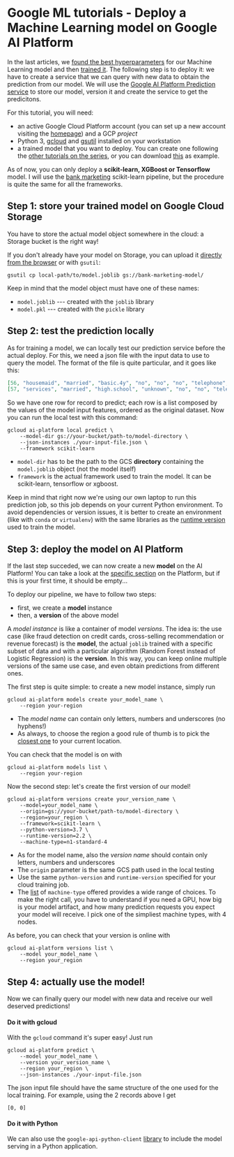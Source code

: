 # Google ML tutorials - Deploy a Machine Learning model on Google AI Platform
In the last articles, we [found the best hyperparameters][Tuning article] for our Machine Learning model and then [trained it][Training article].
The following step is to deploy it: we have to create a service that we can query with new data to obtain the prediction from our model.
We will use the [Google AI Platform Prediction service](https://cloud.google.com/ai-platform/prediction/docs) to store our model, version it and create the service to get the predicitons.

For this tutorial, you will need:
- an active Google Cloud Platform account (you can set up a new account visiting
the [homepage](https://cloud.google.com/)) and a GCP *project* 
- Python 3, [gcloud](https://cloud.google.com/sdk/docs) and
[gsutil](https://cloud.google.com/storage/docs/gsutil_install) installed on your
 workstation
- a trained model that you want to deploy.
  You can create one following the [other tutorials on the series][ML tutorials series], or you can download [this][Example model] as example.

As of now, you can only deploy a **scikit-learn, XGBoost or Tensorflow** model.
I will use the [bank marketing][Training article] scikit-learn pipeline, but the procedure is quite the same for all the frameworks. 


## Step 1: store your trained model on Google Cloud Storage
You have to store the actual model object somewhere in the cloud: a Storage bucket is the right way!

If you don't already have your model on Storage, you can upload it [directly from the browser](https://console.cloud.google.com/storage/browser) or with `gsutil`:

```shell script
gsutil cp local-path/to/model.joblib gs://bank-marketing-model/
```

Keep in mind that the model object must have one of these names:
- `model.joblib` --- created with the `joblib` library
- `model.pkl` --- created with the `pickle` library


## Step 2: test the prediction locally
As for training a model, we can locally test our prediction service before the actual deploy.
For this, we need a json file with the input data to use to query the model.
The format of the file is quite particular, and it goes like this:

```json
[56, "housemaid", "married", "basic.4y", "no", "no", "no", "telephone", "may", "mon", 261, 1, 999, 0, "nonexistent", 1.1, 93.994, -36.4, 4.857, 5191, "no"]
[57, "services", "married", "high.school", "unknown", "no", "no", "telephone", "may", "mon", 149, 1, 999, 0, "nonexistent", 1.1, 93.994, -36.4, 4.857, 5191, "no"]
```

So we have one row for record to predict; each row is a list composed by the values of the model input features, ordered as the original dataset.
Now you can run the local test with this command:

```shell script
gcloud ai-platform local predict \
    --model-dir gs://your-bucket/path-to/model-directory \
    --json-instances ./your-input-file.json \
    --framework scikit-learn
```

- `model-dir` has to be the path to the GCS **directory** containing the `model.joblib` object (not the model itself)
- `framework` is the actual framework used to train the model.
  It can be scikit-learn, tensorflow or xgboost.

Keep in mind that right now we're using our own laptop to run this prediction job, so this job depends on your current Python environment.
To avoid dependencies or version issues, it is better to create an environment (like with `conda` or `virtualenv`) with the same libraries as the [runtime version](https://cloud.google.com/ai-platform/training/docs/runtime-version-list) used to train the model.

## Step 3: deploy the model on AI Platform
If the last step succeded, we can now create a new **model** on the AI Platform!
You can take a look at the [specific section](https://console.cloud.google.com/ai-platform/models) on the Platform, but if this is your first time, it should be empty... 

To deploy our pipeline, we have to follow two steps:
- first, we create a **model** instance
- then, a **version** of the above model

A *model instance* is like a container of model *versions*.
The idea is: the use case (like fraud detection on credit cards, cross-selling recommendation or revenue forecast) is the **model**, the actual `joblib` trained with a specific subset of data and with a particular algorithm (Random Forest instead of Logistic Regression) is the **version**. 
In this way, you can keep online multiple versions of the same use case, and even obtain predictions from different ones. 

The first step is quite simple: to create a new model instance, simply run

```shell script
gcloud ai-platform models create your_model_name \
    --region your-region
```

- The *model name* can contain only letters, numbers and underscores (no hyphens!)
- As always, to choose the region a good rule of thumb is to pick the [closest one](https://cloud.google.com/compute/docs/regions-zones) to your current location.

You can check that the model is on with

```shell script
gcloud ai-platform models list \
    --region your-region
```

Now the second step: let's create the first version of our model!

```shell script
gcloud ai-platform versions create your_version_name \
    --model=your_model_name \
    --origin=gs://your-bucket/path-to/model-directory \
    --region=your_region \
    --framework=scikit-learn \
    --python-version=3.7 \
    --runtime-version=2.2 \
    --machine-type=n1-standard-4
```

- As for the model name, also the *version name* should contain only letters, numbers and underscores
- The `origin` parameter is the same GCS path used in the local testing
- Use the same `python-version` and `runtime-version` specified for your cloud training job.
- The [list](https://cloud.google.com/ai-platform/prediction/docs/machine-types-online-prediction) of `machine-type` offered provides a wide range of choices.
  To make the right call, you have to understand if you need a GPU, how big is your model artifact, and how many prediction requests you expect your model will receive.
  I pick one of the simpliest machine types, with 4 nodes.
  
As before, you can check that your version is online with

```shell script
gcloud ai-platform versions list \
    --model your_model_name \
    --region your_region
```


## Step 4: actually use the model!
Now we can finally query our model with new data and receive our well deserved predictions!

#### Do it with gcloud
With the `gcloud` command it's super easy! Just run

```shell script
gcloud ai-platform predict \
    --model your_model_name \
    --version your_version_name \
    --region your_region \
    --json-instances ./your-input-file.json
```

The json input file should have the same structure of the one used for the local training.
For example, using the 2 records above I get

```shell script
[0, 0]
``` 


#### Do it with Python
We can also use the `google-api-python-client` [library](https://pypi.org/project/google-api-python-client/) to include the model serving in a Python application.






[ML tutorials series]: https://towardsdatascience.com/tagged/google-ml-tutorials
[Training article]: https://towardsdatascience.com/training-a-model-on-google-ai-platform-84ceff87b5f3
[Tuning article]: https://towardsdatascience.com/tuning-a-model-with-bayesian-optimization-on-google-ai-platform-d9fe63b78576
[Example model]: https://www.google.it